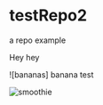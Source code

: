 # testRepo2
a repo example

Hey hey

![bananas] banana test

![smoothie](https://sweetandsavorymeals.com/tropical-smoothie/)